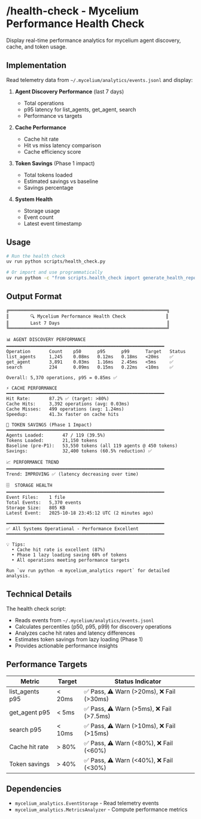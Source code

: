 # /health-check - Mycelium Performance Health Check

Display real-time performance analytics for mycelium agent discovery, cache, and token usage.

## Implementation

Read telemetry data from `~/.mycelium/analytics/events.jsonl` and display:

1. **Agent Discovery Performance** (last 7 days)

   - Total operations
   - p95 latency for list_agents, get_agent, search
   - Performance vs targets

1. **Cache Performance**

   - Cache hit rate
   - Hit vs miss latency comparison
   - Cache efficiency score

1. **Token Savings** (Phase 1 impact)

   - Total tokens loaded
   - Estimated savings vs baseline
   - Savings percentage

1. **System Health**

   - Storage usage
   - Event count
   - Latest event timestamp

## Usage

```bash
# Run the health check
uv run python scripts/health_check.py

# Or import and use programmatically
uv run python -c "from scripts.health_check import generate_health_report; print(generate_health_report())"
```

## Output Format

```
╔═══════════════════════════════════════════════════════════╗
║        🔍 Mycelium Performance Health Check               ║
║        Last 7 Days                                        ║
╚═══════════════════════════════════════════════════════════╝

📊 AGENT DISCOVERY PERFORMANCE
━━━━━━━━━━━━━━━━━━━━━━━━━━━━━━━━━━━━━━━━━━━━━━━━━━━━━━━━━━━
Operation       Count    p50      p95      p99      Target   Status
list_agents     1,245    0.08ms   0.12ms   0.18ms   <20ms    ✅
get_agent       3,891    0.03ms   1.16ms   2.45ms   <5ms     ✅
search          234      0.09ms   0.15ms   0.22ms   <10ms    ✅

Overall: 5,370 operations, p95 = 0.85ms ✅

⚡ CACHE PERFORMANCE
━━━━━━━━━━━━━━━━━━━━━━━━━━━━━━━━━━━━━━━━━━━━━━━━━━━━━━━━━━━
Hit Rate:       87.2% ✅ (target: >80%)
Cache Hits:     3,392 operations (avg: 0.03ms)
Cache Misses:   499 operations (avg: 1.24ms)
Speedup:        41.3x faster on cache hits

💾 TOKEN SAVINGS (Phase 1 Impact)
━━━━━━━━━━━━━━━━━━━━━━━━━━━━━━━━━━━━━━━━━━━━━━━━━━━━━━━━━━━
Agents Loaded:       47 / 119 (39.5%)
Tokens Loaded:       21,150 tokens
Baseline (pre-P1):   53,550 tokens (all 119 agents @ 450 tokens)
Savings:             32,400 tokens (60.5% reduction) ✅

📈 PERFORMANCE TREND
━━━━━━━━━━━━━━━━━━━━━━━━━━━━━━━━━━━━━━━━━━━━━━━━━━━━━━━━━━━
Trend: IMPROVING ✅ (latency decreasing over time)

🗄️  STORAGE HEALTH
━━━━━━━━━━━━━━━━━━━━━━━━━━━━━━━━━━━━━━━━━━━━━━━━━━━━━━━━━━━
Event Files:    1 file
Total Events:   5,370 events
Storage Size:   805 KB
Latest Event:   2025-10-18 23:45:12 UTC (2 minutes ago)

━━━━━━━━━━━━━━━━━━━━━━━━━━━━━━━━━━━━━━━━━━━━━━━━━━━━━━━━━━━
✅ All Systems Operational - Performance Excellent
━━━━━━━━━━━━━━━━━━━━━━━━━━━━━━━━━━━━━━━━━━━━━━━━━━━━━━━━━━━

💡 Tips:
  • Cache hit rate is excellent (87%)
  • Phase 1 lazy loading saving 60% of tokens
  • All operations meeting performance targets

Run `uv run python -m mycelium_analytics report` for detailed analysis.
```

## Technical Details

The health check script:

- Reads events from `~/.mycelium/analytics/events.jsonl`
- Calculates percentiles (p50, p95, p99) for discovery operations
- Analyzes cache hit rates and latency differences
- Estimates token savings from lazy loading (Phase 1)
- Provides actionable performance insights

## Performance Targets

| Metric          | Target | Status Indicator                          |
| --------------- | ------ | ----------------------------------------- |
| list_agents p95 | < 20ms | ✅ Pass, ⚠️ Warn (>20ms), ❌ Fail (>30ms) |
| get_agent p95   | < 5ms  | ✅ Pass, ⚠️ Warn (>5ms), ❌ Fail (>7.5ms) |
| search p95      | < 10ms | ✅ Pass, ⚠️ Warn (>10ms), ❌ Fail (>15ms) |
| Cache hit rate  | > 80%  | ✅ Pass, ⚠️ Warn (\<80%), ❌ Fail (\<60%) |
| Token savings   | > 40%  | ✅ Pass, ⚠️ Warn (\<40%), ❌ Fail (\<30%) |

## Dependencies

- `mycelium_analytics.EventStorage` - Read telemetry events
- `mycelium_analytics.MetricsAnalyzer` - Compute performance metrics
